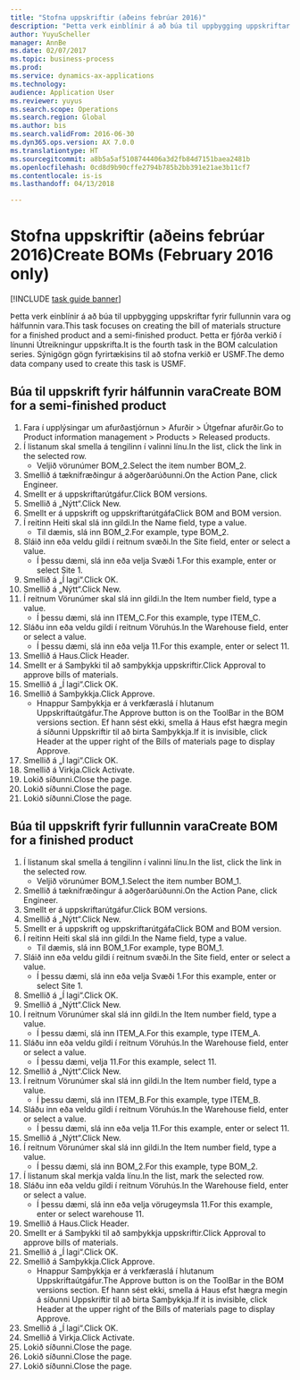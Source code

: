 ```yaml
--- 
title: "Stofna uppskriftir (aðeins febrúar 2016)"
description: "Þetta verk einblínir á að búa til uppbygging uppskriftar fyrir fullunnin vara og hálfunnin vara."
author: YuyuScheller
manager: AnnBe
ms.date: 02/07/2017
ms.topic: business-process
ms.prod: 
ms.service: dynamics-ax-applications
ms.technology: 
audience: Application User
ms.reviewer: yuyus
ms.search.scope: Operations
ms.search.region: Global
ms.author: bis
ms.search.validFrom: 2016-06-30
ms.dyn365.ops.version: AX 7.0.0
ms.translationtype: HT
ms.sourcegitcommit: a8b5a5af5108744406a3d2fb84d7151baea2481b
ms.openlocfilehash: 0cd8d9b90cffe2794b785b2bb391e21ae3b11cf7
ms.contentlocale: is-is
ms.lasthandoff: 04/13/2018

---
```

# <a name="create-boms-february-2016-only"></a><span data-ttu-id="7e4a9-103">Stofna uppskriftir (aðeins febrúar 2016)</span><span class="sxs-lookup"><span data-stu-id="7e4a9-103">Create BOMs (February 2016 only)</span></span>

[!INCLUDE [task guide banner](../../includes/task-guide-banner.md)]

<span data-ttu-id="7e4a9-104">Þetta verk einblínir á að búa til uppbygging uppskriftar fyrir fullunnin vara og hálfunnin vara.</span><span class="sxs-lookup"><span data-stu-id="7e4a9-104">This task focuses on creating the bill of materials structure for a finished product and a semi-finished product.</span></span> <span data-ttu-id="7e4a9-105">Þetta er fjórða verkið í línunni Útreikningur uppskrifta.</span><span class="sxs-lookup"><span data-stu-id="7e4a9-105">It is the fourth task in the BOM calculation series.</span></span> <span data-ttu-id="7e4a9-106">Sýnigögn gögn fyrirtækisins til að stofna verkið er USMF.</span><span class="sxs-lookup"><span data-stu-id="7e4a9-106">The demo data company used to create this task is USMF.</span></span>


## <a name="create-bom-for-a-semi-finished-product"></a><span data-ttu-id="7e4a9-107">Búa til uppskrift fyrir hálfunnin vara</span><span class="sxs-lookup"><span data-stu-id="7e4a9-107">Create BOM for a semi-finished product</span></span>
1. <span data-ttu-id="7e4a9-108">Fara í upplýsingar um afurðastjórnun > Afurðir > Útgefnar afurðir.</span><span class="sxs-lookup"><span data-stu-id="7e4a9-108">Go to Product information management > Products > Released products.</span></span>
2. <span data-ttu-id="7e4a9-109">Í listanum skal smella á tengilinn í valinni línu.</span><span class="sxs-lookup"><span data-stu-id="7e4a9-109">In the list, click the link in the selected row.</span></span>
    * <span data-ttu-id="7e4a9-110">Veljið vörunúmer BOM_2.</span><span class="sxs-lookup"><span data-stu-id="7e4a9-110">Select the item number BOM_2.</span></span>  
3. <span data-ttu-id="7e4a9-111">Smellið á tæknifræðingur á aðgerðarúðunni.</span><span class="sxs-lookup"><span data-stu-id="7e4a9-111">On the Action Pane, click Engineer.</span></span>
4. <span data-ttu-id="7e4a9-112">Smellt er á uppskriftarútgáfur.</span><span class="sxs-lookup"><span data-stu-id="7e4a9-112">Click BOM versions.</span></span>
5. <span data-ttu-id="7e4a9-113">Smellið á „Nýtt“.</span><span class="sxs-lookup"><span data-stu-id="7e4a9-113">Click New.</span></span>
6. <span data-ttu-id="7e4a9-114">Smellt er á uppskrift og uppskriftarútgáfa</span><span class="sxs-lookup"><span data-stu-id="7e4a9-114">Click BOM and BOM version.</span></span>
7. <span data-ttu-id="7e4a9-115">Í reitinn Heiti skal slá inn gildi.</span><span class="sxs-lookup"><span data-stu-id="7e4a9-115">In the Name field, type a value.</span></span>
    * <span data-ttu-id="7e4a9-116">Til dæmis, slá inn BOM_2.</span><span class="sxs-lookup"><span data-stu-id="7e4a9-116">For example, type BOM_2.</span></span>  
8. <span data-ttu-id="7e4a9-117">Sláið inn eða veldu gildi í reitnum svæði.</span><span class="sxs-lookup"><span data-stu-id="7e4a9-117">In the Site field, enter or select a value.</span></span>
    * <span data-ttu-id="7e4a9-118">Í þessu dæmi, slá inn eða velja Svæði 1.</span><span class="sxs-lookup"><span data-stu-id="7e4a9-118">For this example, enter or select Site 1.</span></span>  
9. <span data-ttu-id="7e4a9-119">Smellið á „Í lagi“.</span><span class="sxs-lookup"><span data-stu-id="7e4a9-119">Click OK.</span></span>
10. <span data-ttu-id="7e4a9-120">Smellið á „Nýtt“.</span><span class="sxs-lookup"><span data-stu-id="7e4a9-120">Click New.</span></span>
11. <span data-ttu-id="7e4a9-121">Í reitnum Vörunúmer skal slá inn gildi.</span><span class="sxs-lookup"><span data-stu-id="7e4a9-121">In the Item number field, type a value.</span></span>
    * <span data-ttu-id="7e4a9-122">Í þessu dæmi, slá inn ITEM_C.</span><span class="sxs-lookup"><span data-stu-id="7e4a9-122">For this example, type ITEM_C.</span></span>  
12. <span data-ttu-id="7e4a9-123">Sláðu inn eða veldu gildi í reitnum Vöruhús.</span><span class="sxs-lookup"><span data-stu-id="7e4a9-123">In the Warehouse field, enter or select a value.</span></span>
    * <span data-ttu-id="7e4a9-124">Í þessu dæmi, slá inn eða velja 11.</span><span class="sxs-lookup"><span data-stu-id="7e4a9-124">For this example, enter or select 11.</span></span>  
13. <span data-ttu-id="7e4a9-125">Smellið á Haus.</span><span class="sxs-lookup"><span data-stu-id="7e4a9-125">Click Header.</span></span>
14. <span data-ttu-id="7e4a9-126">Smellt er á Samþykki til að samþykkja uppskriftir.</span><span class="sxs-lookup"><span data-stu-id="7e4a9-126">Click Approval to approve bills of materials.</span></span>
15. <span data-ttu-id="7e4a9-127">Smellið á „Í lagi“.</span><span class="sxs-lookup"><span data-stu-id="7e4a9-127">Click OK.</span></span>
16. <span data-ttu-id="7e4a9-128">Smellið á Samþykkja.</span><span class="sxs-lookup"><span data-stu-id="7e4a9-128">Click Approve.</span></span>
    * <span data-ttu-id="7e4a9-129">Hnappur Samþykkja er á verkfæraslá í hlutanum Uppskriftaútgáfur.</span><span class="sxs-lookup"><span data-stu-id="7e4a9-129">The Approve button is on the ToolBar in the  BOM versions section.</span></span> <span data-ttu-id="7e4a9-130">Ef hann sést ekki, smella á Haus efst hægra megin á síðunni Uppskriftir til að birta Samþykkja.</span><span class="sxs-lookup"><span data-stu-id="7e4a9-130">If it is invisible, click Header at the upper right of the Bills of materials page to display Approve.</span></span>  
17. <span data-ttu-id="7e4a9-131">Smellið á „Í lagi“.</span><span class="sxs-lookup"><span data-stu-id="7e4a9-131">Click OK.</span></span>
18. <span data-ttu-id="7e4a9-132">Smellið á Virkja.</span><span class="sxs-lookup"><span data-stu-id="7e4a9-132">Click Activate.</span></span>
19. <span data-ttu-id="7e4a9-133">Lokið síðunni.</span><span class="sxs-lookup"><span data-stu-id="7e4a9-133">Close the page.</span></span>
20. <span data-ttu-id="7e4a9-134">Lokið síðunni.</span><span class="sxs-lookup"><span data-stu-id="7e4a9-134">Close the page.</span></span>
21. <span data-ttu-id="7e4a9-135">Lokið síðunni.</span><span class="sxs-lookup"><span data-stu-id="7e4a9-135">Close the page.</span></span>

## <a name="create-bom-for-a-finished-product"></a><span data-ttu-id="7e4a9-136">Búa til uppskrift fyrir fullunnin vara</span><span class="sxs-lookup"><span data-stu-id="7e4a9-136">Create BOM for a finished product</span></span>
1. <span data-ttu-id="7e4a9-137">Í listanum skal smella á tengilinn í valinni línu.</span><span class="sxs-lookup"><span data-stu-id="7e4a9-137">In the list, click the link in the selected row.</span></span>
    * <span data-ttu-id="7e4a9-138">Veljið vörunúmer BOM_1.</span><span class="sxs-lookup"><span data-stu-id="7e4a9-138">Select the item number BOM_1.</span></span>  
2. <span data-ttu-id="7e4a9-139">Smellið á tæknifræðingur á aðgerðarúðunni.</span><span class="sxs-lookup"><span data-stu-id="7e4a9-139">On the Action Pane, click Engineer.</span></span>
3. <span data-ttu-id="7e4a9-140">Smellt er á uppskriftarútgáfur.</span><span class="sxs-lookup"><span data-stu-id="7e4a9-140">Click BOM versions.</span></span>
4. <span data-ttu-id="7e4a9-141">Smellið á „Nýtt“.</span><span class="sxs-lookup"><span data-stu-id="7e4a9-141">Click New.</span></span>
5. <span data-ttu-id="7e4a9-142">Smellt er á uppskrift og uppskriftarútgáfa</span><span class="sxs-lookup"><span data-stu-id="7e4a9-142">Click BOM and BOM version.</span></span>
6. <span data-ttu-id="7e4a9-143">Í reitinn Heiti skal slá inn gildi.</span><span class="sxs-lookup"><span data-stu-id="7e4a9-143">In the Name field, type a value.</span></span>
    * <span data-ttu-id="7e4a9-144">Til dæmis, slá inn BOM_1.</span><span class="sxs-lookup"><span data-stu-id="7e4a9-144">For example, type BOM_1.</span></span>  
7. <span data-ttu-id="7e4a9-145">Sláið inn eða veldu gildi í reitnum svæði.</span><span class="sxs-lookup"><span data-stu-id="7e4a9-145">In the Site field, enter or select a value.</span></span>
    * <span data-ttu-id="7e4a9-146">Í þessu dæmi, slá inn eða velja Svæði 1.</span><span class="sxs-lookup"><span data-stu-id="7e4a9-146">For this example, enter or select Site 1.</span></span>  
8. <span data-ttu-id="7e4a9-147">Smellið á „Í lagi“.</span><span class="sxs-lookup"><span data-stu-id="7e4a9-147">Click OK.</span></span>
9. <span data-ttu-id="7e4a9-148">Smellið á „Nýtt“.</span><span class="sxs-lookup"><span data-stu-id="7e4a9-148">Click New.</span></span>
10. <span data-ttu-id="7e4a9-149">Í reitnum Vörunúmer skal slá inn gildi.</span><span class="sxs-lookup"><span data-stu-id="7e4a9-149">In the Item number field, type a value.</span></span>
    * <span data-ttu-id="7e4a9-150">Í þessu dæmi, slá inn ITEM_A.</span><span class="sxs-lookup"><span data-stu-id="7e4a9-150">For this example, type ITEM_A.</span></span>  
11. <span data-ttu-id="7e4a9-151">Sláðu inn eða veldu gildi í reitnum Vöruhús.</span><span class="sxs-lookup"><span data-stu-id="7e4a9-151">In the Warehouse field, enter or select a value.</span></span>
    * <span data-ttu-id="7e4a9-152">Í þessu dæmi, velja 11.</span><span class="sxs-lookup"><span data-stu-id="7e4a9-152">For this example, select 11.</span></span>  
12. <span data-ttu-id="7e4a9-153">Smellið á „Nýtt“.</span><span class="sxs-lookup"><span data-stu-id="7e4a9-153">Click New.</span></span>
13. <span data-ttu-id="7e4a9-154">Í reitnum Vörunúmer skal slá inn gildi.</span><span class="sxs-lookup"><span data-stu-id="7e4a9-154">In the Item number field, type a value.</span></span>
    * <span data-ttu-id="7e4a9-155">Í þessu dæmi, slá inn ITEM_B.</span><span class="sxs-lookup"><span data-stu-id="7e4a9-155">For this example, type ITEM_B.</span></span>  
14. <span data-ttu-id="7e4a9-156">Sláðu inn eða veldu gildi í reitnum Vöruhús.</span><span class="sxs-lookup"><span data-stu-id="7e4a9-156">In the Warehouse field, enter or select a value.</span></span>
    * <span data-ttu-id="7e4a9-157">Í þessu dæmi, slá inn eða velja 11.</span><span class="sxs-lookup"><span data-stu-id="7e4a9-157">For this example, enter or select 11.</span></span>  
15. <span data-ttu-id="7e4a9-158">Smellið á „Nýtt“.</span><span class="sxs-lookup"><span data-stu-id="7e4a9-158">Click New.</span></span>
16. <span data-ttu-id="7e4a9-159">Í reitnum Vörunúmer skal slá inn gildi.</span><span class="sxs-lookup"><span data-stu-id="7e4a9-159">In the Item number field, type a value.</span></span>
    * <span data-ttu-id="7e4a9-160">Í þessu dæmi, slá inn BOM_2.</span><span class="sxs-lookup"><span data-stu-id="7e4a9-160">For this example, type BOM_2.</span></span>  
17. <span data-ttu-id="7e4a9-161">Í listanum skal merkja valda línu.</span><span class="sxs-lookup"><span data-stu-id="7e4a9-161">In the list, mark the selected row.</span></span>
18. <span data-ttu-id="7e4a9-162">Sláðu inn eða veldu gildi í reitnum Vöruhús.</span><span class="sxs-lookup"><span data-stu-id="7e4a9-162">In the Warehouse field, enter or select a value.</span></span>
    * <span data-ttu-id="7e4a9-163">Í þessu dæmi, slá inn eða velja vörugeymsla 11.</span><span class="sxs-lookup"><span data-stu-id="7e4a9-163">For this example, enter or select warehouse 11.</span></span>  
19. <span data-ttu-id="7e4a9-164">Smellið á Haus.</span><span class="sxs-lookup"><span data-stu-id="7e4a9-164">Click Header.</span></span>
20. <span data-ttu-id="7e4a9-165">Smellt er á Samþykki til að samþykkja uppskriftir.</span><span class="sxs-lookup"><span data-stu-id="7e4a9-165">Click Approval to approve bills of materials.</span></span>
21. <span data-ttu-id="7e4a9-166">Smellið á „Í lagi“.</span><span class="sxs-lookup"><span data-stu-id="7e4a9-166">Click OK.</span></span>
22. <span data-ttu-id="7e4a9-167">Smellið á Samþykkja.</span><span class="sxs-lookup"><span data-stu-id="7e4a9-167">Click Approve.</span></span>
    * <span data-ttu-id="7e4a9-168">Hnappur Samþykkja er á verkfæraslá í hlutanum Uppskriftaútgáfur.</span><span class="sxs-lookup"><span data-stu-id="7e4a9-168">The Approve button is on the ToolBar in the  BOM versions section.</span></span> <span data-ttu-id="7e4a9-169">Ef hann sést ekki, smella á Haus efst hægra megin á síðunni Uppskriftir til að birta Samþykkja.</span><span class="sxs-lookup"><span data-stu-id="7e4a9-169">If it is invisible, click Header at the upper right of the Bills of materials page to display Approve.</span></span>  
23. <span data-ttu-id="7e4a9-170">Smellið á „Í lagi“.</span><span class="sxs-lookup"><span data-stu-id="7e4a9-170">Click OK.</span></span>
24. <span data-ttu-id="7e4a9-171">Smellið á Virkja.</span><span class="sxs-lookup"><span data-stu-id="7e4a9-171">Click Activate.</span></span>
25. <span data-ttu-id="7e4a9-172">Lokið síðunni.</span><span class="sxs-lookup"><span data-stu-id="7e4a9-172">Close the page.</span></span>
26. <span data-ttu-id="7e4a9-173">Lokið síðunni.</span><span class="sxs-lookup"><span data-stu-id="7e4a9-173">Close the page.</span></span>
27. <span data-ttu-id="7e4a9-174">Lokið síðunni.</span><span class="sxs-lookup"><span data-stu-id="7e4a9-174">Close the page.</span></span>



